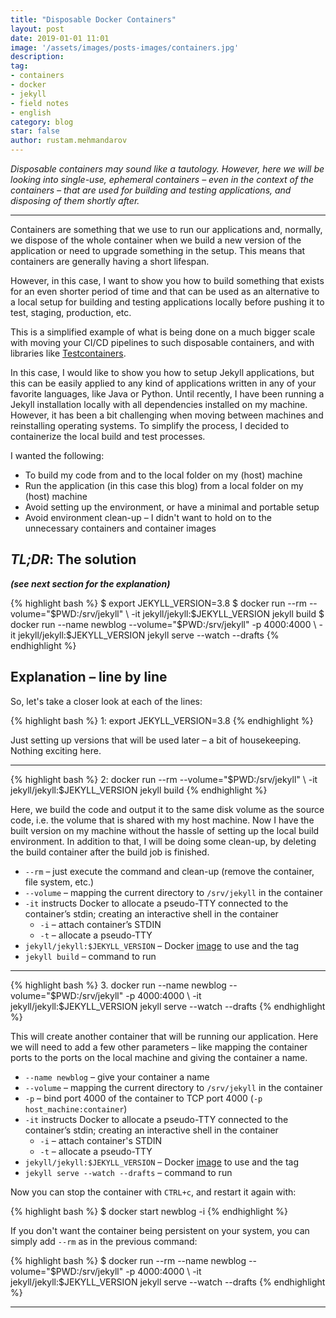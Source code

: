 ```yaml
---
title: "Disposable Docker Containers"
layout: post
date: 2019-01-01 11:01
image: '/assets/images/posts-images/containers.jpg'
description:
tag:
- containers
- docker
- jekyll
- field notes
- english
category: blog
star: false
author: rustam.mehmandarov
---
```


_Disposable containers may sound like a tautology. However, here we will be looking into single-use, ephemeral containers – even in the context of the containers – that are used for building and testing applications, and disposing of them shortly after._

---

Containers are something that we use to run our applications and, normally, we dispose of the whole container when we build a new version of the application or need to upgrade something in the setup. This means that containers are generally having a short lifespan.

However, in this case, I want to show you how to build something that exists for an even shorter period of time and that can be used as an alternative to a local setup for building and testing applications locally before pushing it to test, staging, production, etc.

This is a simplified example of what is being done on a much bigger scale with moving your CI/CD pipelines to such disposable containers, and with libraries like [Testcontainers][2].

In this case, I would like to show you how to setup Jekyll applications, but this can be easily applied to any kind of applications written in any of your favorite languages, like Java or Python. Until recently, I have been running a Jekyll installation locally with all dependencies installed on my machine. However, it has been a bit challenging when moving between machines and reinstalling operating systems. To simplify the process, I decided to containerize the local build and test processes. 

I wanted the following:

* To build my code from and to the local folder on my (host) machine
* Run the application (in this case this blog) from a local folder on my (host) machine
* Avoid setting up the environment, or have a minimal and portable setup
* Avoid environment clean-up – I didn't want to hold on to the unnecessary containers and container images

## _**TL;DR**_: The solution 
_**(see next section for the explanation)**_

{% highlight bash %}
$ export JEKYLL_VERSION=3.8
$ docker run --rm --volume="$PWD:/srv/jekyll" \
       -it jekyll/jekyll:$JEKYLL_VERSION jekyll build
$ docker run --name newblog --volume="$PWD:/srv/jekyll" -p 4000:4000 \
       -it jekyll/jekyll:$JEKYLL_VERSION jekyll serve --watch --drafts
{% endhighlight %}

## Explanation – line by line

So, let's take a closer look at each of the lines:

{% highlight bash %}
1: export JEKYLL_VERSION=3.8
{% endhighlight %}

Just setting up versions that will be used later – a bit of housekeeping. Nothing exciting here.

---

{% highlight bash %}
2: docker run --rm --volume="$PWD:/srv/jekyll" \
        -it jekyll/jekyll:$JEKYLL_VERSION jekyll build
{% endhighlight %}

Here, we build the code and output it to the same disk volume as the source code, i.e. the volume that is shared with my host machine. Now I have the built version on my machine without the hassle of setting up the local build environment. In addition to that, I will be doing some clean-up, by deleting the build container after the build job is finished.

* `--rm` – just execute the command and clean-up (remove the container, file system, etc.)
* `--volume` – mapping the current directory to `/srv/jekyll` in the container
* `-it` instructs Docker to allocate a pseudo-TTY connected to the container’s stdin; creating an interactive shell in the container
    * `-i` – attach container’s STDIN
    * `-t` – allocate a pseudo-TTY
* `jekyll/jekyll:$JEKYLL_VERSION` – Docker [image][1] to use and the tag
* `jekyll build` – command to run

---

{% highlight bash %}
3. docker run --name newblog --volume="$PWD:/srv/jekyll" -p 4000:4000 \
        -it jekyll/jekyll:$JEKYLL_VERSION jekyll serve --watch --drafts
{% endhighlight %}

This will create another container that will be running our application. Here we will need to add a few other parameters – like mapping the container ports to the ports on the local machine and giving the container a name.

* `--name newblog` – give your container a name
* `--volume` – mapping the current directory to `/srv/jekyll` in the container
* `-p` – bind port 4000 of the container to TCP port 4000 (`-p host_machine:container`)
* `-it` instructs Docker to allocate a pseudo-TTY connected to the container’s stdin; creating an interactive shell in the container
    * `-i` – attach container's STDIN
    * `-t` – allocate a pseudo-TTY
* `jekyll/jekyll:$JEKYLL_VERSION` – Docker [image][1] to use and the tag
* `jekyll serve --watch --drafts` – command to run

Now you can stop the container with `CTRL+c`, and restart it again with: 

{% highlight bash %}
$ docker start newblog -i
{% endhighlight %}

If you don't want the container being persistent on your system, you can simply add `--rm` as in the previous command:

{% highlight bash %}
$ docker run --rm --name newblog --volume="$PWD:/srv/jekyll" -p 4000:4000 \
       -it jekyll/jekyll:$JEKYLL_VERSION jekyll serve --watch --drafts
{% endhighlight %}

---

[1]: https://github.com/envygeeks/jekyll-docker/blob/master/README.md
[2]: https://www.testcontainers.org/
